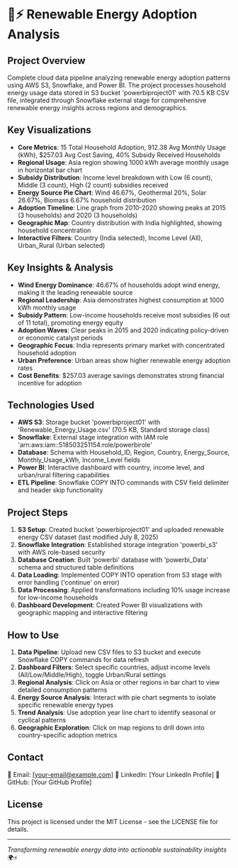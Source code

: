 # 🌱⚡ Renewable Energy Adoption Analysis

## Project Overview
Complete cloud data pipeline analyzing renewable energy adoption patterns using AWS S3, Snowflake, and Power BI. The project processes household energy usage data stored in S3 bucket 'powerbiproject01' with 70.5 KB CSV file, integrated through Snowflake external stage for comprehensive renewable energy insights across regions and demographics.

## Key Visualizations
- **Core Metrics**: 15 Total Household Adoption, 912.38 Avg Monthly Usage (kWh), $257.03 Avg Cost Saving, 40% Subsidy Received Households
- **Regional Usage**: Asia region showing 1000 kWh average monthly usage in horizontal bar chart
- **Subsidy Distribution**: Income level breakdown with Low (6 count), Middle (3 count), High (2 count) subsidies received
- **Energy Source Pie Chart**: Wind 46.67%, Geothermal 20%, Solar 26.67%, Biomass 6.67% household distribution
- **Adoption Timeline**: Line graph from 2010-2020 showing peaks at 2015 (3 households) and 2020 (3 households)
- **Geographic Map**: Country distribution with India highlighted, showing household concentration
- **Interactive Filters**: Country (India selected), Income Level (All), Urban_Rural (Urban selected)

## Key Insights & Analysis
- **Wind Energy Dominance**: 46.67% of households adopt wind energy, making it the leading renewable source
- **Regional Leadership**: Asia demonstrates highest consumption at 1000 kWh monthly usage
- **Subsidy Pattern**: Low-income households receive most subsidies (6 out of 11 total), promoting energy equity
- **Adoption Waves**: Clear peaks in 2015 and 2020 indicating policy-driven or economic catalyst periods
- **Geographic Focus**: India represents primary market with concentrated household adoption
- **Urban Preference**: Urban areas show higher renewable energy adoption rates
- **Cost Benefits**: $257.03 average savings demonstrates strong financial incentive for adoption

## Technologies Used
- **AWS S3**: Storage bucket 'powerbiproject01' with 'Renewable_Energy_Usage.csv' (70.5 KB, Standard storage class)
- **Snowflake**: External stage integration with IAM role 'arn:aws:iam::518503251154:role/powerbirole'
- **Database**: Schema with Household_ID, Region, Country, Energy_Source, Monthly_Usage_kWh, Income_Level fields
- **Power BI**: Interactive dashboard with country, income level, and urban/rural filtering capabilities
- **ETL Pipeline**: Snowflake COPY INTO commands with CSV field delimiter and header skip functionality

## Project Steps
1. **S3 Setup**: Created bucket 'powerbiproject01' and uploaded renewable energy CSV dataset (last modified July 8, 2025)
2. **Snowflake Integration**: Established storage integration 'powerbi_s3' with AWS role-based security
3. **Database Creation**: Built 'powerbi' database with 'powerbi_Data' schema and structured table definitions
4. **Data Loading**: Implemented COPY INTO operation from S3 stage with error handling ('continue' on error)
5. **Data Processing**: Applied transformations including 10% usage increase for low-income households
6. **Dashboard Development**: Created Power BI visualizations with geographic mapping and interactive filtering

## How to Use
1. **Data Pipeline**: Upload new CSV files to S3 bucket and execute Snowflake COPY commands for data refresh
2. **Dashboard Filters**: Select specific countries, adjust income levels (All/Low/Middle/High), toggle Urban/Rural settings
3. **Regional Analysis**: Click on Asia or other regions in bar chart to view detailed consumption patterns  
4. **Energy Source Analysis**: Interact with pie chart segments to isolate specific renewable energy types
5. **Trend Analysis**: Use adoption year line chart to identify seasonal or cyclical patterns
6. **Geographic Exploration**: Click on map regions to drill down into country-specific adoption metrics

## Contact
📧 Email: [your-email@example.com]
💼 LinkedIn: [Your LinkedIn Profile]
🐙 GitHub: [Your GitHub Profile]

## License
This project is licensed under the MIT License - see the LICENSE file for details.

---
*Transforming renewable energy data into actionable sustainability insights* 🌍⚡
